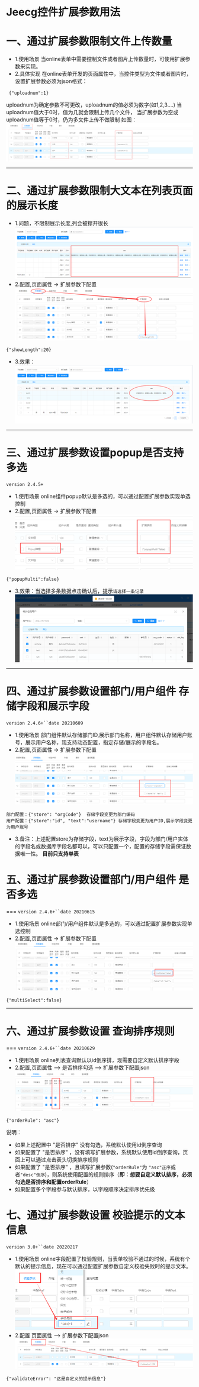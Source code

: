 

# Jeecg控件扩展参数用法

# 一、通过扩展参数限制文件上传数量

- 1.使用场景
  当online表单中需要控制文件或者图片上传数量时，可使用扩展参数来实现。
- 2.具体实现
  在online表单开发的页面属性中，当控件类型为文件或者图片时，设置扩展参数必须为json格式：

```
 {"uploadnum":1}
```

uploadnum为确定参数不可更改，uploadnum的值必须为数字(如1,2,3....)
当uploadnum值大于0时，值为几就会限制上传几个文件，
当扩展参数为空或uploadnum值等于0时，仍为多文件上传不做限制
如图：
![img](assets/7433a25c302ae0b7fca4959039802938_1789x370.png)

------

# 二、通过扩展参数限制大文本在列表页面的展示长度

- 1.问题，不限制展示长度,列会被撑开很长
  ![img](assets/299aca556bcf0d7d9d536ec2cd935931_1671x497.png)
- 2.配置,页面属性 -> 扩展参数下配置
  ![img](assets/ccc220113fe39adebd625ef64db90763_1495x441.png)

```
{"showLength":20}
```

- 3.效果：
  ![img](assets/37673ed89164650104e157c02cf6fff1_1688x555.png)

------

# 三、通过扩展参数设置popup是否支持多选

```
version 2.4.5+
```

- 1.使用场景
  online组件popup默认是多选的，可以通过配置扩展参数实现单选控制
- 2.配置,页面属性 -> 扩展参数下配置
  ![img](assets/eb5b4e05f0c5165e224755ac0049a965_963x300.png)

```
{"popupMulti":false}
```

- 3.效果：当选择多条数据点击确认后，提示`请选择一条记录`
  ![img](assets/2856cea1373c7392504241be1cc25c34_1272x484.png)

------

# 四、通过扩展参数设置部门/用户组件 存储字段和展示字段

```
version 2.4.6+``date 20210609
```

- 1.使用场景
  部门组件默认存储部门ID,展示部门名称，用户组件默认存储用户账号，展示用户名称，现支持动态配置，指定存储/展示的字段名。
- 2.配置,页面属性 -> 扩展参数下配置
  ![img](assets/1e02a2749a56cfd5fc17892ddffc8e26_1393x405.png)

```
部门配置：{"store": "orgCode"}  存储字段变更为部门编码
用户配置：{"store":"id", "text":"username"} 存储字段变更为用户ID,展示字段变更为用户账号
```

- 3.备注：上述配置store为存储字段，text为展示字段，字段为部门/用户实体的字段名或数据库字段名都可以，可以只配置一个，配置的存储字段需保证数据唯一性。
  **目前只支持单表**

# 五、通过扩展参数设置部门/用户组件 是否多选

===
`version 2.4.6+``date 20210615`

- 1.使用场景
  online部门/用户组件默认是多选的，可以通过配置扩展参数实现单选控制
- 2.配置,页面属性 -> 扩展参数下配置
  ![img](assets/4fcce18b78c79496c878c77d51c14c77_1339x371.png)

```
{"multiSelect":false}
```

------

# 六、通过扩展参数设置 查询排序规则

===
`version 2.4.6+``date 20210629`

- 1.使用场景
  online列表查询默认以id倒序排，现需要自定义默认排序字段
- 2.配置,页面属性 --> 是否排序勾选 --> 扩展参数下配置json
  ![img](assets/5a4e10546118bfb327c28c2d69af97b1_1540x346.png)

```
{"orderRule": "asc"}
```

说明：

- 如果上述配置中 "是否排序" 没有勾选，系统默认使用id倒序查询
- 如果配置了 "是否排序" ，没有填写扩展参数，系统默认使用id倒序查询，页面上可以通过点击表头切换排序规则
- 如果配置了 "是否排序" ，且填写扩展参数(`"orderRule"`为 `"asc"正序`或者`"desc"倒序`)，则系统使用配置的规则排序（**即：想要自定义默认排序，必须勾选是否排序和配置orderRule**）
- 如果配置多个字段参与默认排序，以字段顺序决定排序优先级

# 七、通过扩展参数设置 校验提示的文本信息

```
version 3.0+``date 20220217
```

- 1.使用场景
  online字段配置了校验规则，当表单校验不通过的时候，系统有个默认的提示信息，现在可以通过配置扩展参数自定义校验失败时的提示文本。
  ![img](assets/03e0931403bbdf89cbaf92486db91246_860x294.png)
- 2.配置
  页面属性 --> 扩展参数下配置json
  ![img](assets/fa264a0c22d059a08e6c800201d4a40b_1561x263.png)

```
{"validateError": "这是自定义的提示信息"}
```